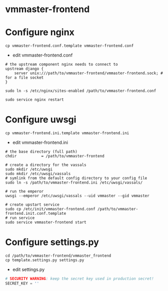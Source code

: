 vmmaster-frontend
=================

# Configure nginx

```
cp vmmaster-frontend.conf.template vmmaster-frontend.conf
```
+ edit vmmaster-frontend.conf
```
# the upstream component nginx needs to connect to
upstream django {
    server unix:///path/to/vmmaster-frontend/vmmaster-frontend.sock; # for a file socket
}
```
```
sudo ln -s /etc/nginx/sites-enabled /path/to/vmmaster-frontend.conf
```
```
sudo service nginx restart
```


# Configure uwsgi

```
cp vmmaster-frontend.ini.template vmmaster-frontend.ini
```
+ edit vmmaster-frontend.ini
```
# the base directory (full path)
chdir           = /path/to/vmmaster-frontend
```
```
# create a directory for the vassals
sudo mkdir /etc/uwsgi
sudo mkdir /etc/uwsgi/vassals
# symlink from the default config directory to your config file
sudo ln -s /path/to/vmmaster-frontend.ini /etc/uwsgi/vassals/
```
```
# run the emperor
uwsgi --emperor /etc/uwsgi/vassals --uid vmmaster --gid vmmaster
```
```
# create upstart service
sudo cp /etc/init/vmmaster-frontend.conf /path/to/vmmaster-frontend.init.conf.template
# run service
sudo service vmmaster-frontend start
```

# Configure settings.py
```
cd /path/to/vmmaster-frontend/vmmaster_frontend
cp template.settings.py settings.py
```
+ edit settings.py
```python
# SECURITY WARNING: keep the secret key used in production secret!
SECRET_KEY = ''
```
